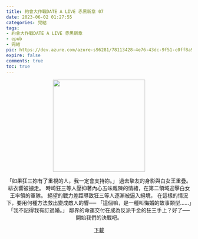 ```yaml
---
title: 約會大作戰DATE A LIVE 赤黑新章 07
date: 2023-06-02 01:27:55
categories: 完結
tags:
- 約會大作戰DATE A LIVE 赤黑新章
- epub
- 完結
pic: https://dev.azure.com/azure-s96281/78113428-4e76-43dc-9f51-c0ff8a913055/_apis/git/repositories/a379171b-de46-4c10-9b0d-00da23959885/items?path=/Epub%20Cover/%E7%B4%84%E6%9C%83%E5%A4%A7%E4%BD%9C%E6%88%B0DATE%20A%20LIVE%20%E8%B5%A4%E9%BB%91%E6%96%B0%E7%AB%A0-07.jpg&versionDescriptor%5BversionOptions%5D=0&versionDescriptor%5BversionType%5D=0&versionDescriptor%5Bversion%5D=main&resolveLfs=true&%24format=octetStream&api-version=5.0
expire: false
comments: true
toc: true
---
```


<div style="text-align:center" class="kratos-post-content">

<img width="250px" src="https://dev.azure.com/azure-s96281/78113428-4e76-43dc-9f51-c0ff8a913055/_apis/git/repositories/a379171b-de46-4c10-9b0d-00da23959885/items?path=/Epub%20Cover/%E7%B4%84%E6%9C%83%E5%A4%A7%E4%BD%9C%E6%88%B0DATE%20A%20LIVE%20%E8%B5%A4%E9%BB%91%E6%96%B0%E7%AB%A0-07.jpg&versionDescriptor%5BversionOptions%5D=0&versionDescriptor%5BversionType%5D=0&versionDescriptor%5Bversion%5D=main&resolveLfs=true&%24format=octetStream&api-version=5.0">

<p>
「如果狂三妳有了重視的人，我一定會支持妳。」
過去摯友的身影與白女王重疊。緋衣響被擄走。
時崎狂三等人壓抑著內心五味雜陳的情緒，在第二領域迎擊白女王率領的軍隊。
絕望的戰力差距導致狂三等人逐漸被逼入絕境，
在這樣的情況下，要用何種方法救出變成敵人的響──
「這個嘛，是一種叫悔婚的故事類型……」「我不記得我有訂過婚。」
鄰界的命運交付在成為反派千金的狂三手上？好了──開始我們的決戰吧。
</p>

<p>
<a href="https://epubdatabase.azurewebsites.net/EBOOKS/EPUB/完結/約會大作戰/赤黑新章/DATE%20A%20BULLET%20%E7%B4%84%E6%9C%83%E5%A4%A7%E4%BD%9C%E6%88%B0%20%E8%B5%A4%E9%BB%91%E6%96%B0%E7%AB%A0%2007.epub?download=1">下載</a>
</p>

</div>
